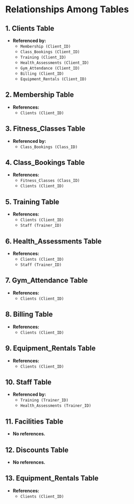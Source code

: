 # Relationships Among Tables

## 1. Clients Table
- **Referenced by:**
  - `Membership (Client_ID)`
  - `Class_Bookings (Client_ID)`
  - `Training (Client_ID)`
  - `Health_Assessments (Client_ID)`
  - `Gym_Attendance (Client_ID)`
  - `Billing (Client_ID)`
  - `Equipment_Rentals (Client_ID)`

## 2. Membership Table
- **References:**
  - `Clients (Client_ID)`

## 3. Fitness_Classes Table
- **Referenced by:**
  - `Class_Bookings (Class_ID)`

## 4. Class_Bookings Table
- **References:**
  - `Fitness_Classes (Class_ID)`
  - `Clients (Client_ID)`

## 5. Training Table
- **References:**
  - `Clients (Client_ID)`
  - `Staff (Trainer_ID)`

## 6. Health_Assessments Table
- **References:**
  - `Clients (Client_ID)`
  - `Staff (Trainer_ID)`

## 7. Gym_Attendance Table
- **References:**
  - `Clients (Client_ID)`

## 8. Billing Table
- **References:**
  - `Clients (Client_ID)`

## 9. Equipment_Rentals Table
- **References:**
  - `Clients (Client_ID)`

## 10. Staff Table
- **Referenced by:**
  - `Training (Trainer_ID)`
  - `Health_Assessments (Trainer_ID)`

## 11. Facilities Table
- **No references.**

## 12. Discounts Table
- **No references.**

## 13. Equipment_Rentals Table
- **References:**
  - `Clients (Client_ID)`
